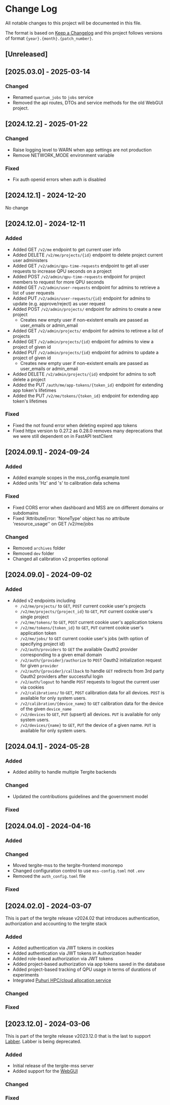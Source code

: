 # Change Log

All notable changes to this project will be documented in this file.

The format is based on [Keep a Changelog](http://keepachangelog.com/)
and this project follows versions of format `{year}.{month}.{patch_number}`.

## [Unreleased]

## [2025.03.0] - 2025-03-14

### Changed

- Renamed `quantum_jobs` to `jobs` service
- Removed the api routes, DTOs and service methods for the old WebGUI project.

## [2024.12.2] - 2025-01-22

### Changed

- Raise logging level to WARN when app settings are not production
- Remove NETWORK_MODE environment variable

### Fixed

- Fix auth openid errors when auth is disabled

## [2024.12.1] - 2024-12-20

No change

## [2024.12.0] - 2024-12-11

### Added

- Added GET `/v2/me` endpoint to get current user info
- Added DELETE `/v2/me/projects/{id}` endpoint to delete project current user administers
- Added GET `/v2/admin/qpu-time-requests` endpoint to get all user requests to increase QPU seconds on a project
- Added POST `/v2/admin/qpu-time-requests` endpoint for project members to request for more QPU seconds
- Added GET `/v2/admin/user-requests` endpoint for admins to retrieve a list of user requests
- Added PUT `/v2/admin/user-requests/{id}` endpoint for admins to update (e.g. approve/reject) as user request
- Added POST `/v2/admin/projects/` endpoint for admins to create a new project
  - Creates new empty user if non-existent emails are passed as user_emails or admin_email
- Added GET `/v2/admin/projects/` endpoint for admins to retireve a list of projects
- Added GET `/v2/admin/projects/{id}` endpoint for admins to view a project of given id
- Added PUT `/v2/admin/projects/{id}` endpoint for admins to update a project of given id
  - Creates new empty user if non-existent emails are passed as user_emails or admin_email
- Added DELETE `/v2/admin/projects/{id}` endpoint for admins to soft delete a project
- Added the PUT `/auth/me/app-tokens/{token_id}` endpoint for extending app token's lifetimes
- Added the PUT `/v2/me/tokens/{token_id}` endpoint for extending app token's lifetimes

### Fixed

- Fixed the not found error when deleting expired app tokens
- Fixed httpx version to 0.27.2 as 0.28.0 removes many deprecations that we were still dependent on in FastAPI testClient

## [2024.09.1] - 2024-09-24

### Added

- Added example scopes in the mss_config.example.toml
- Added units 'Hz' and 's' to calibration data schema

### Fixed

- Fixed CORS error when dashboard and MSS are on different domains or subdomains
- Fixed 'AttributeError: 'NoneType' object has no attribute 'resource_usage'' on GET /v2/me/jobs

### Changed

- Removed `archives` folder
- Removed `dev` folder
- Changed all calibration v2 properties optional

## [2024.09.0] - 2024-09-02

### Added

- Added v2 endpoints including
  - `/v2/me/projects/` to `GET`, `POST` current cookie user's projects
  - `/v2/me/projects/{project_id}` to `GET`, `PUT` current cookie user's single project
  - `/v2/me/tokens/` to `GET`, `POST` current cookie user's application tokens
  - `/v2/me/tokens/{token_id}` to `GET`, `PUT` current cookie user's application token
  - `/v2/me/jobs/` to `GET` current cookie user's jobs (with option of specifying project id)
  - `/v2/auth/providers` to `GET` the available Oauth2 provider corresponding to a given email domain
  - `/v2/auth/{provider}/authorize` to `POST` Oauth2 initialization request for given `provider`
  - `/v2/auth/{provider}/callback` to handle `GET` redirects from 3rd party Oauth2 providers after successful login
  - `/v2/auth/logout` to handle `POST` requests to logout the current user via cookies
  - `/v2/calibrations/` to `GET`, `POST` calibration data for all devices. `POST` is available for only system users.
  - `/v2/calibration/{device_name}` to `GET` calibration data for the device of the given `device_name`
  - `/v2/devices` to `GET`, `PUT` (upsert) all devices. `PUT` is available for only system users.
  - `/v2/devices/{name}` to `GET`, `PUT` the device of a given name. `PUT` is available for only system users.

## [2024.04.1] - 2024-05-28

### Added

- Added ability to handle multiple Tergite backends

### Changed

- Updated the contributions guidelines and the government model

### Fixed

## [2024.04.0] - 2024-04-16

### Added

### Changed

- Moved tergite-mss to the tergite-frontend monorepo
- Changed configuration control to use `mss-config.toml` not `.env`
- Removed the `auth_config.toml` file

### Fixed

## [2024.02.0] - 2024-03-07

This is part of the tergite release v2024.02 that introduces authentication, authorization and accounting to the
tergite stack

### Added

- Added authentication via JWT tokens in cookies
- Added authentication via JWT tokens in Authorization header
- Added role-based authorization via JWT tokens
- Added project-based authorization via app tokens saved in the database
- Added project-based tracking of QPU usage in terms of durations of experiments
- Integrated [Puhuri HPC/cloud allocation service](https://puhuri.io/)

### Changed

### Fixed

## [2023.12.0] - 2024-03-06

This is part of the tergite release v2023.12.0 that is the last to support [Labber](https://www.keysight.com/us/en/products/software/application-sw/labber-software.html).
Labber is being deprecated.

### Added

- Initial release of the tergite-mss server
- Added support for the [WebGUI](https://github.com/tergite/tergite-webgui)

### Changed

### Fixed
